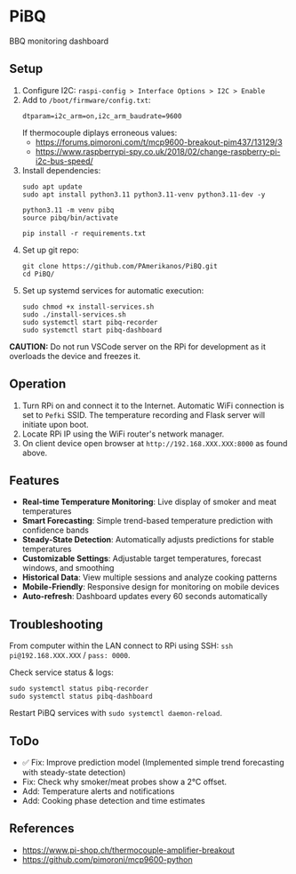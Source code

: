 # PiBQ
BBQ monitoring dashboard

## Setup
1. Configure I2C: `raspi-config > Interface Options > I2C > Enable`
2. Add to `/boot/firmware/config.txt`:
    ```
    dtparam=i2c_arm=on,i2c_arm_baudrate=9600
    ```
    If thermocouple diplays erroneous values:
    - https://forums.pimoroni.com/t/mcp9600-breakout-pim437/13129/3
    - https://www.raspberrypi-spy.co.uk/2018/02/change-raspberry-pi-i2c-bus-speed/
3. Install dependencies: 
    ```
    sudo apt update
    sudo apt install python3.11 python3.11-venv python3.11-dev -y
    
    python3.11 -m venv pibq
    source pibq/bin/activate

    pip install -r requirements.txt
    ```
4. Set up git repo:
    ```
    git clone https://github.com/PAmerikanos/PiBQ.git
    cd PiBQ/
    ```
5. Set up systemd services for automatic execution:
    ```
    sudo chmod +x install-services.sh
    sudo ./install-services.sh
    sudo systemctl start pibq-recorder
    sudo systemctl start pibq-dashboard
    ```

**CAUTION:** Do not run VSCode server on the RPi for development as it overloads the device and freezes it.

## Operation
1. Turn RPi on and connect it to the Internet. Automatic WiFi connection is set to `Pefki` SSID. The temperature recording and Flask server will initiate upon boot.
2. Locate RPi IP using the WiFi router's network manager.
3. On client device open browser at `http://192.168.XXX.XXX:8000` as found above.

## Features
- **Real-time Temperature Monitoring**: Live display of smoker and meat temperatures
- **Smart Forecasting**: Simple trend-based temperature prediction with confidence bands
- **Steady-State Detection**: Automatically adjusts predictions for stable temperatures
- **Customizable Settings**: Adjustable target temperatures, forecast windows, and smoothing
- **Historical Data**: View multiple sessions and analyze cooking patterns
- **Mobile-Friendly**: Responsive design for monitoring on mobile devices
- **Auto-refresh**: Dashboard updates every 60 seconds automatically

## Troubleshooting
From computer within the LAN connect to RPi using SSH: `ssh pi@192.168.XXX.XXX` / `pass: 0000`.

Check service status & logs:
```
sudo systemctl status pibq-recorder
sudo systemctl status pibq-dashboard
```

Restart PiBQ services with `sudo systemctl daemon-reload`.

## ToDo
- ✅ Fix: Improve prediction model (Implemented simple trend forecasting with steady-state detection)
- Fix: Check why smoker/meat probes show a 2°C offset.
- Add: Temperature alerts and notifications
- Add: Cooking phase detection and time estimates

## References
- https://www.pi-shop.ch/thermocouple-amplifier-breakout
- https://github.com/pimoroni/mcp9600-python
